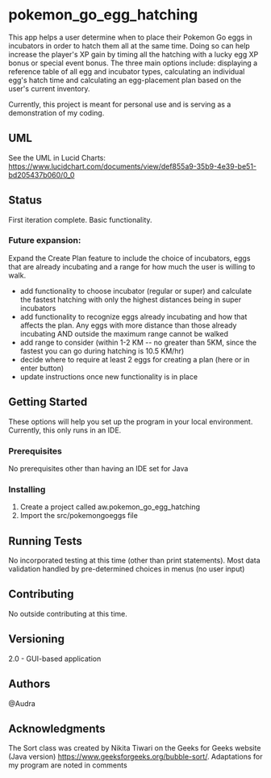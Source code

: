 # pokemon_go_egg_hatching
This app helps a user determine when to place their Pokemon Go eggs in incubators in order to hatch them all at the same time. Doing so can help increase the player's XP gain by timing all the hatching with a lucky egg XP bonus or special event bonus. The three main options include: displaying a reference table of all egg and incubator types, calculating an individual egg's hatch time and calculating an egg-placement plan based on the user's current inventory.

Currently, this project is meant for personal use and is serving as a demonstration of my coding.

## UML
See the UML in Lucid Charts: https://www.lucidchart.com/documents/view/def855a9-35b9-4e39-be51-bd205437b060/0_0

## Status
First iteration complete. Basic functionality.

### Future expansion:
Expand the Create Plan feature to include the choice of incubators, eggs that are already incubating and a range for how much the user is willing to walk.

* add functionality to choose incubator (regular or super) and calculate the fastest hatching with only the highest distances being in super incubators
* add functionality to recognize eggs already incubating and how that affects the plan. Any eggs with more distance than those already incubating AND outside the maximum range cannot be walked 
* add range to consider (within 1-2 KM -- no greater than 5KM, since the fastest you can go during hatching is 10.5 KM/hr)
* decide where to require at least 2 eggs for creating a plan (here or in enter button)
* update instructions once new functionality is in place

## Getting Started
These options will help you set up the program in your local environment. Currently, this only runs in an IDE.

### Prerequisites
No prerequisites other than having an IDE set for Java

### Installing
1. Create a project called aw.pokemon_go_egg_hatching
2. Import the src/pokemongoeggs file 

## Running Tests
No incorporated testing at this time (other than print statements).
Most data validation handled by pre-determined choices in menus (no user input)

## Contributing
No outside contributing at this time.

## Versioning
2.0 - GUI-based application

## Authors 
@Audra

## Acknowledgments
The Sort class was created by Nikita Tiwari on the Geeks for Geeks website (Java version) https://www.geeksforgeeks.org/bubble-sort/. Adaptations for my program are noted in comments
